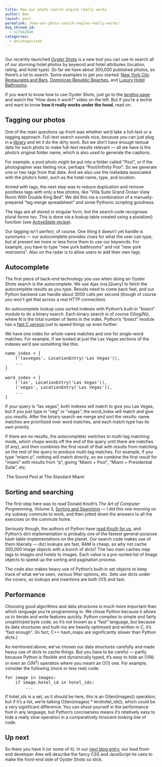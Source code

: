 ```yaml
---
title: How our photo search engine really works
author: Ben
layout: post
permalink: /how-our-photo-search-engine-really-works/
dsq_thread_id:
  - 527842040
categories:
  - Uncategorized
---
```

[<img class="size-full wp-image-52  alignright" title="Oyster Shots" src="http://tech.oyster.com/wp-content/uploads/2011/07/OysterShots.jpg" alt=""   />][1]

Our recently-launched [Oyster Shots][1] is a new tool you can use to search all of our stunning hotel photos by keyword and hotel attributes (location, rating, and hotel type). So far we have about 300,000 published photos, so there&#8217;s a lot to search. Some examples to get you started: [New York City Restaurants and Bars][2], [Dominican Republic Beaches][3], and [Luxury Hotel Bathrooms][4].

If you want to know how to use Oyster Shots, just go to the [landing page][1] and watch the &#8220;How does it work?&#8221; video on the left. But if you&#8217;re a techie and want to know **how it really works under the hood**, read on.

## Tagging our photos

One of the main questions up-front was whether we&#8217;d take a full-text or a tagging approach. Full-text search sounds nice, because you can just plug in a [library][5] and let it do the dirty work. But we don&#8217;t have enough textual data for each photo to make full-text results relevant &#8212; all we have is the photo&#8217;s original folder name, which is also used to generate the captions.

For example, a pool photo might be put into a folder called &#8220;Pool&#8221;, or if the photographer was feeling nice, perhaps &#8220;Pool/Infinity Pool&#8221;. So we generate one or two tags from that data. And we also use the metadata associated with the photo&#8217;s hotel, such as the hotel name, type, and location.

Armed with tags, the next step was to reduce duplication and remove pointless tags with only a few photos, like &#8220;Villa Suite Grand Ocean View Room With Double King Bed&#8221;. We did this via a combination of a manually-prepared &#8220;tag merge spreadsheet&#8221; and some Pythonic scripting goodness.

The tags are all stored in singular form, but the search code recognises plural forms too. This is done via a lookup table created using a pluralize() function (see [ActiveState recipe][6]).

Our tagging isn&#8217;t perfect, of course. One thing it doesn&#8217;t yet handle is synonyms &#8212; our autocomplete provides clues for what the user can type, but at present we more or less force them to use our keywords. For example, you have to type &#8220;new york bathrooms&#8221; and not &#8220;new york restrooms&#8221;. Also on the radar is to allow users to add their own tags.

## Autocomplete

<img class="alignleft size-medium wp-image-55" title="Autocomplete results for &quot;Miami P&quot;" src="http://tech.oyster.com/wp-content/uploads/2011/07/MiamiP1-300x247.png" alt=""   />The first piece of back-end technology you use when doing an Oyster Shots search is the autocomplete. We use Ajax (via jQuery) to fetch the autocomplete results as you type. Results need to come back fast, and our Python backend can handle about 3000 calls per second (though of course you won&#8217;t get that across a real HTTP connection).

An autocomplete lookup uses sorted indexes with Python&#8217;s built-in &#8220;bisect&#8221; module to do a binary search. Each binary search is of course O(log(N)), where N is the total number of items in the index. Python&#8217;s &#8220;bisect&#8221; module has a [fast C version][7] just to speed things up even further.

We have one index for whole-name matches and one for single-word matches. For example, if we looked at just the Las Vegas sections of the indexes we&#8217;d see something like this:

<pre>name_index = [
    ('lasvegas', LocationEntry('Las Vegas')),
    ...
]

word_index = [
    ('las', LocationEntry('Las Vegas')),
    ('vegas', LocationEntry('Las Vegas')),
    ...
]</pre>

If your query is &#8220;las vegas&#8221;, both indexes will match to give you Las Vegas, but if you just type in &#8220;veg&#8221; or &#8220;vegas&#8221;, the word_index will match and give you results. After the binary search we merge and sort the results: name matches are prioritized over word matches, and each match type has its own priority.

If there are no results, the autocompleter switches to multi-tag matching mode, which chops words off the end of the query until there are matches (if any), and then combines the first result of that with results from matching on the rest of the query to produce multi-tag matches. For example, if you type &#8220;miami p&#8221;, nothing will match directly, so we combine the first result for &#8220;miami&#8221; with results from &#8220;p&#8221;, giving &#8220;Miami + Pool&#8221;, &#8220;Miami + Presidential Suite&#8221;, etc.

[<img class="  " title="The Sound Pool at The Standard Miami" src="http://images.oyster.com/photos/the-standard-miami-v61730-1440.jpg" alt=""   />][8] The Sound Pool at The Standard Miami 

## Sorting and searching

The first step here was to read Donald Knuth&#8217;s *The Art of Computer Programming*, Volume 3, [Sorting and Searching][9] &#8212; I did this one morning on my subway commute to work, and then jotted down the answers to all the exercises on the commute home.

Seriously though, the authors of Python have [read Knuth for us][10], and Python&#8217;s dict implementation is probably one of the fastest general-purpose hash table implementations on the planet. Our search code makes use of them liberally &#8212; dict lookups are fast, RAM is cheap, so why not cache 300,000 Image objects with a bunch of dicts? The two main caches map tags to images and hotels to images. Each value is a pre-sorted list of Image objects to speed up the sorting and pagination process.

The code also makes heavy use of Python&#8217;s built-in set objects to keep track of what we&#8217;ve seen, various filter options, etc. Sets use dicts under the covers, so lookups and insertions are both O(1) and fast.

## Performance

Choosing good algorithms and data structures is much more important than which language you&#8217;re programming in. We chose Python because it allows us to iterate and write features quickly. Python compiles to simple and fairly unoptimized byte code, so it&#8217;s not known as a &#8220;fast&#8221; language, but because its data structures and built-ins are heavily optimized and written in C, it&#8217;s &#8220;fast enough&#8221;. (In fact, C++ hash_maps are significantly slower than Python dicts.)

As mentioned above, we&#8217;ve chosen our data structures carefully and made heavy use of dicts to cache things. But you have to be careful &#8212; partly because Python is flexible and dynamically typed, it&#8217;s easy to hide an O(N) or even an O(N<sup>2</sup>) operation where you meant an O(1) one. For example, consider the following (more or less real) code:

<pre>for image in images:
    if image.hotel_id in hotel_ids:
        ...</pre>

If hotel\_ids is a set, as it should be here, this is an O(len(images)) operation, but if it&#8217;s a list, we&#8217;re talking O(len(images) * len(hotel\_ids)), which could be a very significant difference. You can shoot yourself in the performance foot in any language, but Python&#8217;s conciseness means it&#8217;s relatively easy to hide a really slow operation in a comparatively innocent-looking line of code.

## Up next

So there you have it (or some of it). In our [next blog entry][11], our lead front-end developer Alex will describe the fancy CSS and JavaScript he uses to make the front-end side of Oyster Shots so slick.

 [1]: http://www.oyster.com/shots/
 [2]: http://www.oyster.com/shots/?qa=location%3Anew-york-city+restaurants-and-bars
 [3]: http://www.oyster.com/shots/?qa=location%3Adominican-republic+beach
 [4]: http://www.oyster.com/shots/?qa=tag%3Aluxury+bathroom
 [5]: http://lucene.apache.org/java/docs/index.html
 [6]: http://code.activestate.com/recipes/577781-pluralize-word-convert-singular-word-to-its-plural/
 [7]: http://hg.python.org/cpython/file/71a1f53c8203/Modules/_bisectmodule.c
 [8]: http://www.oyster.com/shots/?qa=location%3Amiami+pool#image=61761
 [9]: http://www-cs-staff.stanford.edu/~uno/taocp.html#vol3
 [10]: http://hg.python.org/cpython/file/71a1f53c8203/Objects/dictobject.c
 [11]: http://tech.oyster.com/oyster-shots-on-the-front-end/
